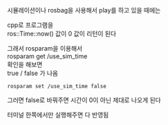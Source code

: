 시뮬레이션이나 rosbag을 사용해서 play를 하고 있을 때에는  

cpp로 프로그램을   
ros::Time::now() 값이 0 값이 리턴이 된다  

그래서  rosparam을 이용해서    
rosparam get /use_sim_time   
확인을 해보면   
true / false 가 나옴  

```
rosparam set /use_sim_time false
```
그러면 false로 바꿔주면  시간이 0이 아닌 제대로 나오게 된다 


터미널 한쪽에서만 실행해주면 다 반영됨
